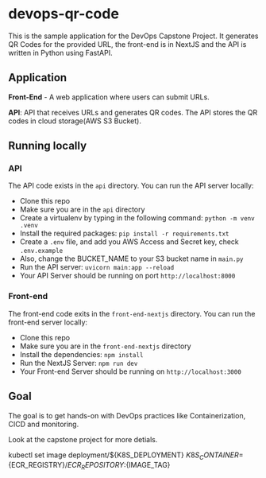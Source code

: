 # devops-qr-code

This is the sample application for the DevOps Capstone Project.
It generates QR Codes for the provided URL, the front-end is in NextJS and the API is written in Python using FastAPI.

## Application

**Front-End** - A web application where users can submit URLs.

**API**: API that receives URLs and generates QR codes. The API stores the QR codes in cloud storage(AWS S3 Bucket).

## Running locally

### API

The API code exists in the `api` directory. You can run the API server locally:

- Clone this repo
- Make sure you are in the `api` directory
- Create a virtualenv by typing in the following command: `python -m venv .venv`
- Install the required packages: `pip install -r requirements.txt`
- Create a `.env` file, and add you AWS Access and Secret key, check `.env.example`
- Also, change the BUCKET_NAME to your S3 bucket name in `main.py`
- Run the API server: `uvicorn main:app --reload`
- Your API Server should be running on port `http://localhost:8000`

### Front-end

The front-end code exits in the `front-end-nextjs` directory. You can run the front-end server locally:

- Clone this repo
- Make sure you are in the `front-end-nextjs` directory
- Install the dependencies: `npm install`
- Run the NextJS Server: `npm run dev`
- Your Front-end Server should be running on `http://localhost:3000`

## Goal

The goal is to get hands-on with DevOps practices like Containerization, CICD and monitoring.

Look at the capstone project for more detials.

kubectl set image deployment/${K8S_DEPLOYMENT} ${K8S_CONTAINER}=${ECR_REGISTRY}/${ECR_REPOSITORY}:${IMAGE_TAG}

